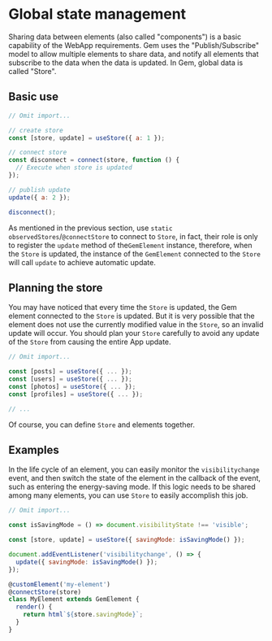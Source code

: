 # Global state management

Sharing data between elements (also called "components") is a basic capability of the WebApp requirements. Gem uses the "Publish/Subscribe" model to allow multiple elements to share data, and notify all elements that subscribe to the data when the data is updated. In Gem, global data is called "Store".

## Basic use

```js
// Omit import...

// create store
const [store, update] = useStore({ a: 1 });

// connect store
const disconnect = connect(store, function () {
  // Execute when store is updated
});

// publish update
update({ a: 2 });

disconnect();
```

As mentioned in the previous section, use `static observedStores`/`@connectStore` to connect to `Store`, in fact, their role is only to register the `update` method of the`GemElement` instance, therefore, when the `Store` is updated, the instance of the `GemElement` connected to the `Store` will call `update` to achieve automatic update.

## Planning the store

You may have noticed that every time the `Store` is updated, the Gem element connected to the `Store` is updated. But it is very possible that the element does not use the currently modified value in the `Store`, so an invalid update will occur. You should plan your `Store` carefully to avoid any update of the `Store` from causing the entire App update.

```js
// Omit import...

const [posts] = useStore({ ... });
const [users] = useStore({ ... });
const [photos] = useStore({ ... });
const [profiles] = useStore({ ... });

// ...
```

Of course, you can define `Store` and elements together.

## Examples

In the life cycle of an element, you can easily monitor the `visibilitychange` event, and then switch the state of the element in the callback of the event, such as entering the energy-saving mode.
If this logic needs to be shared among many elements, you can use `Store` to easily accomplish this job.

```js
// Omit import...

const isSavingMode = () => document.visibilityState !== 'visible';

const [store, update] = useStore({ savingMode: isSavingMode() });

document.addEventListener('visibilitychange', () => {
  update({ savingMode: isSavingMode() });
});

@customElement('my-element')
@connectStore(store)
class MyElement extends GemElement {
  render() {
    return html`${store.savingMode}`;
  }
}
```
